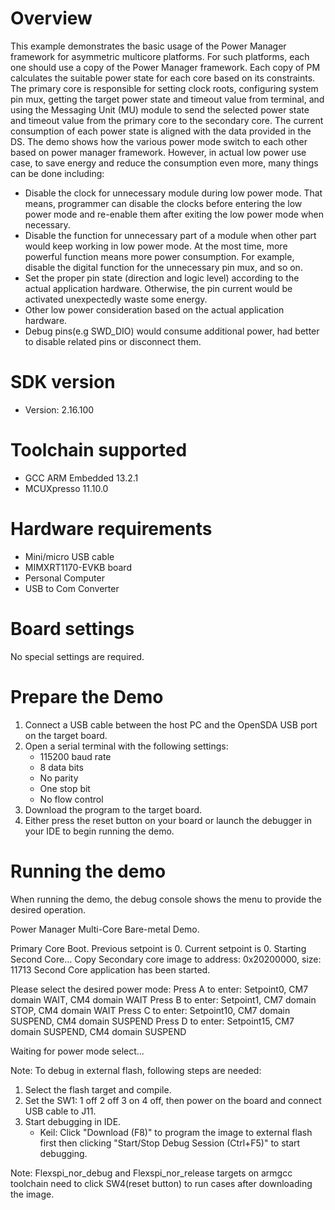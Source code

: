 Overview
========
This example demonstrates the basic usage of the Power Manager framework for asymmetric multicore platforms.
For such platforms, each one should use a copy of the Power Manager framework. Each copy of PM calculates the suitable
power state for each core based on its constraints. The primary core is responsible for setting clock roots,
configuring system pin mux, getting the target power state and timeout value from terminal, and using the Messaging
Unit (MU) module to send the selected power state and timeout value from the primary core to the secondary core.
The current consumption of each power state is aligned with the data provided in the DS.
The demo shows how the various power mode switch to each other based on power manager framework. However, in actual low power use case, to save energy and reduce the consumption even more, many things can be done including:
 - Disable the clock for unnecessary module during low power mode. That means, programmer can disable the clocks before entering the low power mode and re-enable them after exiting the low power mode when necessary.
 - Disable the function for unnecessary part of a module when other part would keep working in low power mode. At the most time, more powerful function means more power consumption. For example, disable the digital function for the unnecessary pin mux, and so on.
 - Set the proper pin state (direction and logic level) according to the actual application hardware. Otherwise, the pin current would be activated unexpectedly waste some energy.
 - Other low power consideration based on the actual application hardware.
 - Debug pins(e.g SWD_DIO) would consume additional power, had better to disable related pins or disconnect them.

SDK version
===========
- Version: 2.16.100

Toolchain supported
===================
- GCC ARM Embedded  13.2.1
- MCUXpresso  11.10.0

Hardware requirements
=====================
- Mini/micro USB cable
- MIMXRT1170-EVKB board
- Personal Computer
- USB to Com Converter

Board settings
==============
No special settings are required.

Prepare the Demo
================
1.  Connect a USB cable between the host PC and the OpenSDA USB port on the target board. 
2.  Open a serial terminal with the following settings:
    - 115200 baud rate
    - 8 data bits
    - No parity
    - One stop bit
    - No flow control
3.  Download the program to the target board.
4.  Either press the reset button on your board or launch the debugger in your IDE to begin running the demo.

Running the demo
================
When running the demo, the debug console shows the menu to provide the desired operation.

Power Manager Multi-Core Bare-metal Demo.

Primary Core Boot.
Previous setpoint is 0.
Current setpoint is 0.
Starting Second Core...
Copy Secondary core image to address: 0x20200000, size: 11713
Second Core application has been started.

Please select the desired power mode:
        Press A to enter: Setpoint0, CM7 domain WAIT, CM4 domain WAIT
        Press B to enter: Setpoint1, CM7 domain STOP, CM4 domain WAIT
        Press C to enter: Setpoint10, CM7 domain SUSPEND, CM4 domain SUSPEND
        Press D to enter: Setpoint15, CM7 domain SUSPEND, CM4 domain SUSPEND

Waiting for power mode select...


Note:
To debug in external flash, following steps are needed:
1. Select the flash target and compile.
3. Set the SW1: 1 off 2 off 3 on 4 off, then power on the board and connect USB cable to J11.
4. Start debugging in IDE.
   - Keil: Click "Download (F8)" to program the image to external flash first then clicking "Start/Stop Debug Session (Ctrl+F5)" to start debugging.
   
Note:
Flexspi_nor_debug and Flexspi_nor_release targets on armgcc toolchain need to click SW4(reset button) to run cases after downloading the image.
